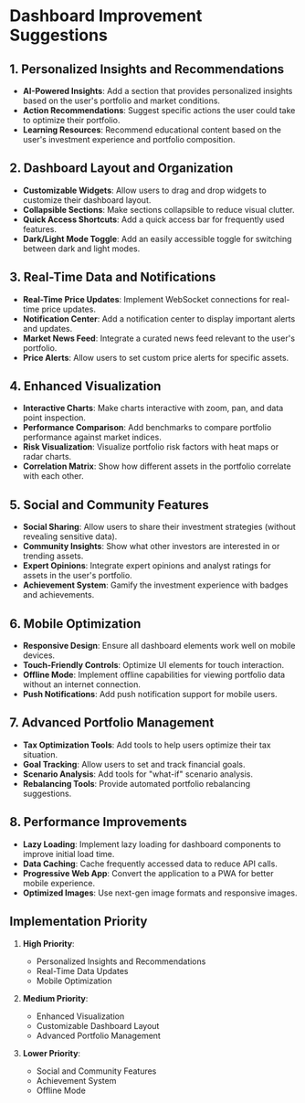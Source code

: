 # Dashboard Improvement Suggestions

## 1. Personalized Insights and Recommendations

- **AI-Powered Insights**: Add a section that provides personalized insights based on the user's portfolio and market conditions.
- **Action Recommendations**: Suggest specific actions the user could take to optimize their portfolio.
- **Learning Resources**: Recommend educational content based on the user's investment experience and portfolio composition.

## 2. Dashboard Layout and Organization

- **Customizable Widgets**: Allow users to drag and drop widgets to customize their dashboard layout.
- **Collapsible Sections**: Make sections collapsible to reduce visual clutter.
- **Quick Access Shortcuts**: Add a quick access bar for frequently used features.
- **Dark/Light Mode Toggle**: Add an easily accessible toggle for switching between dark and light modes.

## 3. Real-Time Data and Notifications

- **Real-Time Price Updates**: Implement WebSocket connections for real-time price updates.
- **Notification Center**: Add a notification center to display important alerts and updates.
- **Market News Feed**: Integrate a curated news feed relevant to the user's portfolio.
- **Price Alerts**: Allow users to set custom price alerts for specific assets.

## 4. Enhanced Visualization

- **Interactive Charts**: Make charts interactive with zoom, pan, and data point inspection.
- **Performance Comparison**: Add benchmarks to compare portfolio performance against market indices.
- **Risk Visualization**: Visualize portfolio risk factors with heat maps or radar charts.
- **Correlation Matrix**: Show how different assets in the portfolio correlate with each other.

## 5. Social and Community Features

- **Social Sharing**: Allow users to share their investment strategies (without revealing sensitive data).
- **Community Insights**: Show what other investors are interested in or trending assets.
- **Expert Opinions**: Integrate expert opinions and analyst ratings for assets in the user's portfolio.
- **Achievement System**: Gamify the investment experience with badges and achievements.

## 6. Mobile Optimization

- **Responsive Design**: Ensure all dashboard elements work well on mobile devices.
- **Touch-Friendly Controls**: Optimize UI elements for touch interaction.
- **Offline Mode**: Implement offline capabilities for viewing portfolio data without an internet connection.
- **Push Notifications**: Add push notification support for mobile users.

## 7. Advanced Portfolio Management

- **Tax Optimization Tools**: Add tools to help users optimize their tax situation.
- **Goal Tracking**: Allow users to set and track financial goals.
- **Scenario Analysis**: Add tools for "what-if" scenario analysis.
- **Rebalancing Tools**: Provide automated portfolio rebalancing suggestions.

## 8. Performance Improvements

- **Lazy Loading**: Implement lazy loading for dashboard components to improve initial load time.
- **Data Caching**: Cache frequently accessed data to reduce API calls.
- **Progressive Web App**: Convert the application to a PWA for better mobile experience.
- **Optimized Images**: Use next-gen image formats and responsive images.

## Implementation Priority

1. **High Priority**:
   - Personalized Insights and Recommendations
   - Real-Time Data Updates
   - Mobile Optimization

2. **Medium Priority**:
   - Enhanced Visualization
   - Customizable Dashboard Layout
   - Advanced Portfolio Management

3. **Lower Priority**:
   - Social and Community Features
   - Achievement System
   - Offline Mode

